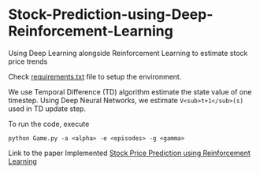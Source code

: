 # Stock-Prediction-using-Deep-Reinforcement-Learning
Using Deep Learning alongside Reinforcement Learning to estimate stock price trends

Check [requirements.txt](requirements.txt) file to setup the environment.

We use Temporal Difference (TD) algorithm estimate the state value of one timestep. Using Deep Neural Networks,
we estimate ```V<sub>t+1</sub>(s)``` used in TD update step.

To run the code, execute
```
python Game.py -a <alpha> -e <episodes> -g <gamma>
```

Link to the paper Implemented [Stock Price Prediction using Reinforcement Learning](https://ieeexplore.ieee.org/document/931880)
